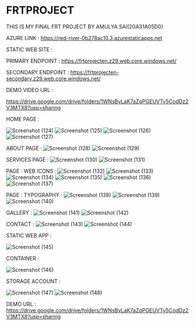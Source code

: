 # FRTPROJECT
THIS IS MY FINAL FRT PROJECT BY AMULYA SAI(20A31A05D0)

AZURE LINK : https://red-river-0b278ac10.3.azurestaticapps.net


STATIC WEB SITE : 

PRIMARY ENDPOINT : https://frtprojecten.z29.web.core.windows.net/


SECONDARY ENDPOINT : https://frtprojecten-secondary.z29.web.core.windows.net/


DEMO VIDEO  URL : 

https://drive.google.com/drive/folders/1WNsBvLaK7aZqPGEUVTy5CodDz2V3MTX8?usp=sharing

HOME PAGE :

![Screenshot (124)](https://github.com/20A31A05D0/FRTPROJECT/assets/109793005/9d96642a-ff04-4caa-999d-1cdb9df72341)
![Screenshot (125)](https://github.com/20A31A05D0/FRTPROJECT/assets/109793005/d64f4d10-e900-4666-bfc8-40249f6d01c2)
![Screenshot (126)](https://github.com/20A31A05D0/FRTPROJECT/assets/109793005/b9e317f5-c09b-488c-91d6-c1eb297f08f6)
![Screenshot (127)](https://github.com/20A31A05D0/FRTPROJECT/assets/109793005/59e6015d-7523-4f66-a9dd-c987a1cf10bf)




ABOUT PAGE : 
![Screenshot (128)](https://github.com/20A31A05D0/FRTPROJECT/assets/109793005/1215df98-2cd7-40e7-ba36-82989d6d7a17)
![Screenshot (129)](https://github.com/20A31A05D0/FRTPROJECT/assets/109793005/c8ab7f0a-81ae-4d65-aefc-2c8b3f023581)




SERVICES PAGE : 
![Screenshot (130)](https://github.com/20A31A05D0/FRTPROJECT/assets/109793005/8610429d-3fbf-4573-a5c3-6b872bf04601)
![Screenshot (131)](https://github.com/20A31A05D0/FRTPROJECT/assets/109793005/0fae6fbf-1c3c-45bc-94ea-6f54788e76f0)




PAGE : WEB ICONS :
![Screenshot (132)](https://github.com/20A31A05D0/FRTPROJECT/assets/109793005/19654aab-efd4-4d97-a449-a0383000d772)
![Screenshot (133)](https://github.com/20A31A05D0/FRTPROJECT/assets/109793005/7d15fbbd-fdaf-46d8-8f8d-2f669c481ff1)
![Screenshot (134)](https://github.com/20A31A05D0/FRTPROJECT/assets/109793005/bb81e05a-416c-4740-a171-58741e875569)
![Screenshot (135)](https://github.com/20A31A05D0/FRTPROJECT/assets/109793005/1f278780-cdcf-4fce-84a2-c8eab574f31f)
![Screenshot (136)](https://github.com/20A31A05D0/FRTPROJECT/assets/109793005/512c91cc-63e9-4254-a204-f0220713cd05)
![Screenshot (137)](https://github.com/20A31A05D0/FRTPROJECT/assets/109793005/f47008d3-47ef-483d-a58a-c177725a318a)




PAGE : TYPOGRAPHY : 
![Screenshot (138)](https://github.com/20A31A05D0/FRTPROJECT/assets/109793005/b5bf5164-0e32-4633-aaa4-bf4af8558331)
![Screenshot (139)](https://github.com/20A31A05D0/FRTPROJECT/assets/109793005/5e2661d7-90df-4284-9320-41e009b95edd)
![Screenshot (140)](https://github.com/20A31A05D0/FRTPROJECT/assets/109793005/a4b4d2c1-2476-4db9-b89e-980fa0f05641)




GALLERY : 
![Screenshot (141)](https://github.com/20A31A05D0/FRTPROJECT/assets/109793005/be730d4b-d18e-4b20-b41d-8129665136d6)
![Screenshot (142)](https://github.com/20A31A05D0/FRTPROJECT/assets/109793005/c5b5185f-83e2-4e74-8571-fa4a6b1b0e4e)




CONTACT :
![Screenshot (143)](https://github.com/20A31A05D0/FRTPROJECT/assets/109793005/27cf3f09-0bc9-4279-b9f5-be9862f33e8d)
![Screenshot (144)](https://github.com/20A31A05D0/FRTPROJECT/assets/109793005/2331302e-272a-4ad0-83cc-b406673cb0e2)

STATIC WEB APP : 

![Screenshot (145)](https://github.com/20A31A05D0/FRTPROJECT/assets/109793005/8cfda958-4ce8-43d1-99c3-10f37b508491)



CONTAINER : 

![Screenshot (146)](https://github.com/20A31A05D0/FRTPROJECT/assets/109793005/695ce8be-53cf-445c-90ba-f63811484b0d)




STORAGE ACCOUNT  : 


![Screenshot (147)](https://github.com/20A31A05D0/FRTPROJECT/assets/109793005/a84da6e9-fe85-440f-a5cd-c7bdeaea174a)
![Screenshot (148)](https://github.com/20A31A05D0/FRTPROJECT/assets/109793005/e68dccec-13b1-4d6d-a57d-05347c5cecdf)



DEMO URL : 
https://drive.google.com/drive/folders/1WNsBvLaK7aZqPGEUVTy5CodDz2V3MTX8?usp=sharing

